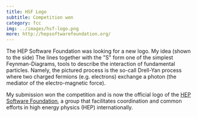 ```yaml
---
title: HSF Logo
subtitle: Competition won
category: fcc
img: ../images/hsf-logo.png
more: http://hepsoftwarefoundation.org/
---
```


The HEP Software Foundation was looking for a new logo. My idea (shown to the side) The lines together with the "S" form one of the simplest Feynman-Diagrams, tools to describe the interaction of fundamental particles. Namely, the pictured process is the so-call Drell-Yan process where two charged fermions (e.g. electrons) exchange a photon (the mediator of the electro-magnetic force).

My submission won the competition and is now the official logo of the [HEP Software Foundation](http://hepsoftwarefoundation.org/), a group that facilitates coordination and common efforts in high energy physics (HEP) internationally.
